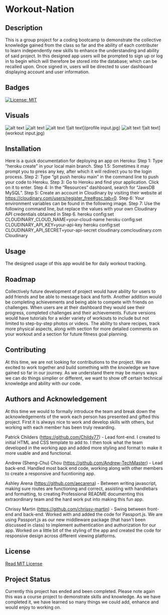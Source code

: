 # Workout-Nation

## Description
This is a group project for a coding bootcamp to demonstrate the collective knowledge gained from the class so far and the ability of each contributer to learn independently new skills to enhance the understanding and ability of said project. In this designed app users will be prompted to sign up or log in to begin which will therefore be stored into the database; which can be recalled upon. Once signed in, users will be directed to user dashboard displaying account and user information.

## Badges
[![License: MIT](https://img.shields.io/badge/License-MIT-yellow.svg)](https://opensource.org/licenses/MIT)

## Visuals
![alt text](homepage.jpg)
![alt text](login.jpg)
![alt text](signup.jpg)
![alt text](profile input.jpg)
![alt text](dashboard.jpg)
![alt text](workout input.jpg)

## Installation
Here is a quick documentation for deploying an app on Heroku:
Step 1: Type “heroku create” in your local main branch.
Step 1.5: Sometimes it may prompt you to press any key, after which it will redirect you to the login process.
Step 2: Type “git push heroku main” in the command line to push your code to Heroku.
Step 3: Go to Heroku and find your application. Click on it to enter.
Step 4: In the “Resources” dashboard, search for “JawsDB MySQL”.
Step 5: Create an account in Cloudinary by visiting their website at https://cloudinary.com/users/register_free#gsc.tab=0.
Step 6: Your environment variables can be found in the following image.
Step 7: Use the following command line, but replace the values with your own Cloudinary API credentials obtained in Step 6.
heroku config:set CLOUDINARY_CLOUD_NAME=your-cloud-name
heroku config:set CLOUDINARY_API_KEY=your-api-key
heroku config:set CLOUDINARY_API_SECRET=your-api-secret
cloudinary.comcloudinary.com
Cloudinary

## Usage
The designed usage of this app would be for daily workout tracking. 

## Roadmap
Collectively future development of project would have ability for users to add friends and be able to message back and forth. Another addition would be completing achievements and being able to compete with friends on challenges. When users are at their dashboard they would see their progress, completed challenges and their achievements. Future versions would have tutorials for a wider variety of workouts to include but not limited to step-by-step photos or videos. The ability to share recipes, track more physical aspects, along with section for more detailed comments on your workout and a section for future fitness goal planning.

## Contributing
At this time, we are not looking for contributions to the project. We are excited to work together and build something with the knowledge we have gained so far in our journey. As we understand there may be manys ways we can do things simplier or different, we want to show off certain technical knowledge and ability with our code.

## Authors and Acknowledgement
At this time we would to formally introduce the team and break down the acknowledgements of the work each person has presented and gifted this project. First it is always nice to work and develop skills with others, but working with each member has been truly rewarding.  


Patrick Childers (https://github.com/Childy77) - Lead font-end.  I created to initial HTML and CSS template to add to.  I then took what the team developed in the working app and added more styling and format to make it more usable and and functional. 

Andrew (Sheng-Chu) Chou (https://github.com/Andrew-TechMaster) - Lead back-end. Handled most back end code, working along with other members to create a responsive and fucntioning app.

Ashley Arena (https://github.com/aecarena) - Between writing javascript, making sure routes are functioning and correct, assisting with handlebars and formatting, to creating Professional README documenting this extraordinary team and the hard work put into making this fun app.

Chrissy Martin (https://github.com/chrissy-martin) - Swing between front-end and back-end. Worked with and added the code for Passport.js. We are using Passport.js as our new middleware package (that hasn't been discussed in class) to implement authentication and authorization for our app. Worked on a little bit of the styling of the app and created the code for responsive design across different viewing platforms.


## License
[Read MIT License](https://opensource.org/licenses/MIT)

## Project Status
Currently this project has ended and been completed. Please note again this was a course project to demonstrate skills and knowledge. As we have completed it, we have learned so many things we could add, enhance and would enjoy to working on.
